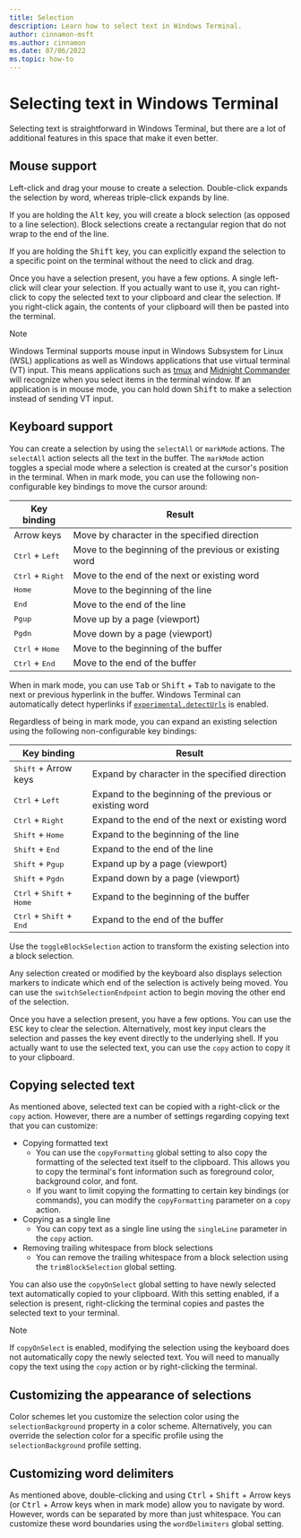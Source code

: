 ```yaml
---
title: Selection
description: Learn how to select text in Windows Terminal.
author: cinnamon-msft
ms.author: cinnamon
ms.date: 07/06/2022
ms.topic: how-to
---
```


# Selecting text in Windows Terminal

Selecting text is straightforward in Windows Terminal, but there are a lot of additional features in this space that make it even better.

## Mouse support

Left-click and drag your mouse to create a selection. Double-click expands the selection by word, whereas triple-click expands by line.

If you are holding the <kbd>Alt</kbd> key, you will create a block selection (as opposed to a line selection). Block selections create a rectangular region that do not wrap to the end of the line.

If you are holding the <kbd>Shift</kbd> key, you can explicitly expand the selection to a specific point on the terminal without the need to click and drag.

Once you have a selection present, you have a few options. A single left-click will clear your selection. If you actually want to use it, you can right-click to copy the selected text to your clipboard and clear the selection. If you right-click again, the contents of your clipboard will then be pasted into the terminal.

> [!NOTE]
> Windows Terminal supports mouse input in Windows Subsystem for Linux (WSL) applications as well as Windows applications that use virtual terminal (VT) input. This means applications such as [tmux](https://github.com/tmux/tmux/wiki) and [Midnight Commander](https://www.linuxhelp.com/how-to-install-midnight-commander-in-linux) will recognize when you select items in the terminal window. If an application is in mouse mode, you can hold down <kbd>Shift</kbd> to make a selection instead of sending VT input.

## Keyboard support

You can create a selection by using the `selectAll` or `markMode` actions. The `selectAll` action selects all the text in the buffer. The `markMode` action toggles a special mode where a selection is created at the cursor's position in the terminal. When in mark mode, you can use the following non-configurable key bindings to move the cursor around:

| Key binding | Result |
| ----------- | ------ |
| Arrow keys | Move by character in the specified direction |
| <kbd>Ctrl</kbd> + <kbd>Left</kbd> | Move to the beginning of the previous or existing word |
| <kbd>Ctrl</kbd> + <kbd>Right</kbd> | Move to the end of the next or existing word |
| <kbd>Home</kbd> | Move to the beginning of the line |
| <kbd>End</kbd> | Move to the end of the line |
| <kbd>Pgup</kbd> | Move up by a page (viewport) |
| <kbd>Pgdn</kbd> | Move down by a page (viewport) |
| <kbd>Ctrl</kbd> + <kbd>Home</kbd> | Move to the beginning of the buffer |
| <kbd>Ctrl</kbd> + <kbd>End</kbd> | Move to the end of the buffer |

When in mark mode, you can use <kbd>Tab</kbd> or <kbd>Shift</kbd> + <kbd>Tab</kbd> to navigate to the next or previous hyperlink in the buffer. Windows Terminal can automatically detect hyperlinks if [`experimental.detectUrls`](/windows/terminal/customize-settings/interaction#automatically-detect-urls-and-make-them-clickable) is enabled.

Regardless of being in mark mode, you can expand an existing selection using the following non-configurable key bindings:

| Key binding | Result |
| ----------- | ------ |
| <kbd>Shift</kbd> + Arrow keys | Expand by character in the specified direction |
| <kbd>Ctrl</kbd> + <kbd>Left</kbd> | Expand to the beginning of the previous or existing word |
| <kbd>Ctrl</kbd> + <kbd>Right</kbd> | Expand to the end of the next or existing word |
| <kbd>Shift</kbd> + <kbd>Home</kbd> | Expand to the beginning of the line |
| <kbd>Shift</kbd> + <kbd>End</kbd> | Expand to the end of the line |
| <kbd>Shift</kbd> + <kbd>Pgup</kbd> | Expand up by a page (viewport) |
| <kbd>Shift</kbd> + <kbd>Pgdn</kbd> | Expand down by a page (viewport) |
| <kbd>Ctrl</kbd> + <kbd>Shift</kbd> + <kbd>Home</kbd> | Expand to the beginning of the buffer |
| <kbd>Ctrl</kbd> + <kbd>Shift</kbd> + <kbd>End</kbd> | Expand to the end of the buffer |

Use the `toggleBlockSelection` action to transform the existing selection into a block selection.

Any selection created or modified by the keyboard also displays selection markers to indicate which end of the selection is actively being moved. You can use the `switchSelectionEndpoint` action to begin moving the other end of the selection.

Once you have a selection present, you have a few options. You can use the <kbd>ESC</kbd> key to clear the selection. Alternatively, most key input clears the selection and passes the key event directly to the underlying shell. If you actually want to use the selected text, you can use the `copy` action to copy it to your clipboard.

## Copying selected text

As mentioned above, selected text can be copied with a right-click or the `copy` action. However, there are a number of settings regarding copying text that you can customize:
- Copying formatted text
    - You can use the `copyFormatting` global setting to also copy the formatting of the selected text itself to the clipboard. This allows you to copy the terminal's font information such as foreground color, background color, and font.
    - If you want to limit copying the formatting to certain key bindings (or commands), you can modify the `copyFormatting` parameter on a `copy` action.
- Copying as a single line
    - You can copy text as a single line using the `singleLine` parameter in the `copy` action.
- Removing trailing whitespace from block selections
    - You can remove the trailing whitespace from a block selection using the `trimBlockSelection` global setting.

You can also use the `copyOnSelect` global setting to have newly selected text automatically copied to your clipboard. With this setting enabled, if a selection is present, right-clicking the terminal copies and pastes the selected text to your terminal.

> [!NOTE]
> If `copyOnSelect` is enabled, modifying the selection using the keyboard does not automatically copy the newly selected text. You will need to manually copy the text using the `copy` action or by right-clicking the terminal.

## Customizing the appearance of selections

Color schemes let you customize the selection color using the `selectionBackground` property in a color scheme. Alternatively, you can override the selection color for a specific profile using the `selectionBackground` profile setting.

## Customizing word delimiters

As mentioned above, double-clicking and using <kbd>Ctrl</kbd> + <kbd>Shift</kbd> + Arrow keys (or <kbd>Ctrl</kbd> + Arrow keys when in mark mode) allow you to navigate by word. However, words can be separated by more than just whitespace. You can customize these word boundaries using the `wordDelimiters` global setting.
